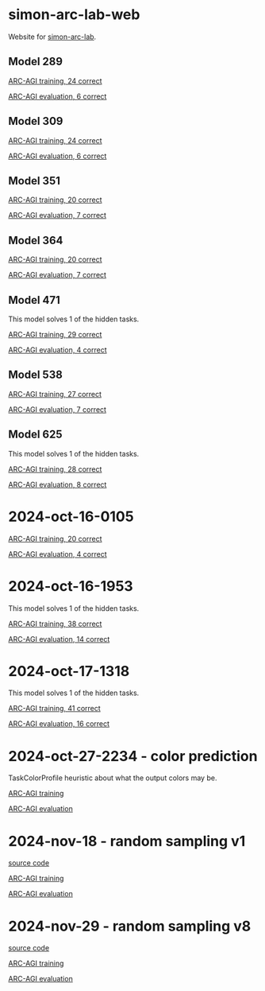 # simon-arc-lab-web
Website for [simon-arc-lab](https://github.com/neoneye/simon-arc-lab).

## Model 289

[ARC-AGI training, 24 correct](model/289/arcagi_training)

[ARC-AGI evaluation, 6 correct](model/289/arcagi_evaluation)

## Model 309

[ARC-AGI training, 24 correct](model/309/arcagi_training)

[ARC-AGI evaluation, 6 correct](model/309/arcagi_evaluation)

## Model 351

[ARC-AGI training, 20 correct](model/351/arcagi_training)

[ARC-AGI evaluation, 7 correct](model/351/arcagi_evaluation)

## Model 364

[ARC-AGI training, 20 correct](model/364/arcagi_training)

[ARC-AGI evaluation, 7 correct](model/364/arcagi_evaluation)

## Model 471

This model solves 1 of the hidden tasks.

[ARC-AGI training, 29 correct](model/471/arcagi_training)

[ARC-AGI evaluation, 4 correct](model/471/arcagi_evaluation)

## Model 538

[ARC-AGI training, 27 correct](model/538/arcagi_training)

[ARC-AGI evaluation, 7 correct](model/538/arcagi_evaluation)

## Model 625

This model solves 1 of the hidden tasks.

[ARC-AGI training, 28 correct](model/625/arcagi_training)

[ARC-AGI evaluation, 8 correct](model/625/arcagi_evaluation)

# 2024-oct-16-0105

[ARC-AGI training, 20 correct](model/2024-oct-16-0105/arcagi_training)

[ARC-AGI evaluation, 4 correct](model/2024-oct-16-0105/arcagi_evaluation)

# 2024-oct-16-1953

This model solves 1 of the hidden tasks.

[ARC-AGI training, 38 correct](model/2024-oct-16-1953/arcagi_training)

[ARC-AGI evaluation, 14 correct](model/2024-oct-16-1953/arcagi_evaluation)

# 2024-oct-17-1318

This model solves 1 of the hidden tasks.

[ARC-AGI training, 41 correct](model/2024-oct-17-1318/arcagi_training)

[ARC-AGI evaluation, 16 correct](model/2024-oct-17-1318/arcagi_evaluation)

# 2024-oct-27-2234 - color prediction

TaskColorProfile heuristic about what the output colors may be.

[ARC-AGI training](model/2024-oct-27-2234/arcagi_training)

[ARC-AGI evaluation](model/2024-oct-27-2234/arcagi_evaluation)

# 2024-nov-18 - random sampling v1

[source code](https://github.com/neoneye/simon-arc-lab/blob/main/simon_arc_model_run/run_random_sampling_colors.py)

[ARC-AGI training](model/2024-nov-18/arcagi_training)

[ARC-AGI evaluation](model/2024-nov-18/arcagi_evaluation)

# 2024-nov-29 - random sampling v8

[source code](https://github.com/neoneye/simon-arc-lab/blob/main/simon_arc_model_run/run_random_sampling_colors_v8.py)

[ARC-AGI training](model/2024-nov-29/arcagi_training)

[ARC-AGI evaluation](model/2024-nov-29/arcagi_evaluation)
